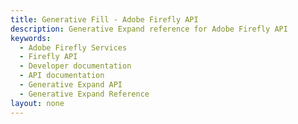 ```yaml
---
title: Generative Fill - Adobe Firefly API
description: Generative Expand reference for Adobe Firefly API
keywords:
  - Adobe Firefly Services
  - Firefly API
  - Developer documentation
  - API documentation
  - Generative Expand API
  - Generative Expand Reference
layout: none
---
```


<RedoclyAPIBlock src="/firefly-services/docs/generative_fill_async_v3.json" width="600px" disableSidebar />
